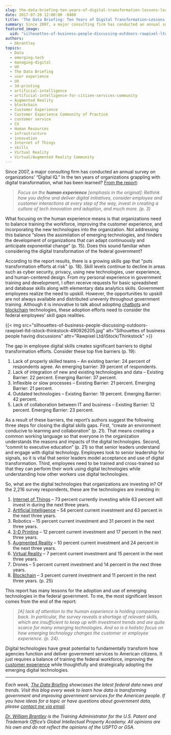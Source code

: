 ```yaml
---
slug: the-data-briefing-ten-years-of-digital-transformation-lessons-learned
date: 2017-07-26 12:00:00 -0400
title: 'The Data Briefing: Ten Years of Digital Transformation—Lessons Learned'
summary: Since 2007, a major consulting firm has conducted an annual survey on organizations’ “Digital IQ.” In the ten years of organizations grappling with digital transformation, what has been learned?
featured_image:
  uid: "silhouettes-of-business-people-discussing-outdoors-rawpixel-ltd-istock-thinkstock-490926205"
authors:
  - bbrantley
topics:
  - Data
  - emerging-tech
  - managing-digital
  - UX
  - The Data Briefing
  - user experience
  - UX
  - 3d-printing
  - artificial-intelligence
  - artificial-intelligence-for-citizen-services-community
  - Augmented Reality
  - blockchain
  - Customer Experience
  - Customer Experience Community of Practice
  - customer service
  - CX
  - Human Resources
  - infrastructure
  - innovation
  - Internet of Things
  - skills
  - Virtual Reality
  - Virtual/Augmented Reality Community
---
```


Since 2007, a major consulting firm has conducted an annual survey on organizations' “Digital IQ.” In the ten years of organizations grappling with digital transformation, what has been learned? [From the report](https://www.pwc.com/us/en/advisory-services/digital-iq.html):

> _Focus on the **human experience** [emphasis in the original]: Rethink how you define and deliver digital initiatives, consider employee and customer interactions at every step of the way, invest in creating a culture of tech innovation and adoption, and much more. (p. 3)_

What focusing on the human experience means is that organizations need to balance training the workforce, improving the customer experience, and incorporating the new technologies into the organization. Not addressing this balance “slows the assimilation of emerging technologies, and hinders the development of organizations that can adapt continuously and anticipate exponential change” (p. 15). Does this sound familiar when considering the digital transformation of the federal government?

According to the report results, there is a growing skills gap that "puts transformation efforts at risk" (p. 18). Skill levels continue to decline in areas such as cyber security, privacy, using new technologies, user experience, and human-centered design. From my personal experience in government training and development, I often receive requests for basic spreadsheet and database skills along with elementary data analytics skills. Government employees realize the need to upskill. However, the opportunities to upskill are not always available and distributed unevenly throughout government training. Although it is innovative to talk about adopting [chatbots](https://www.digitalgov.gov/tag/chatbots/) and [blockchain](https://www.digitalgov.gov/tag/blockchain/) technologies, these adoption efforts need to consider the federal employees' skill gaps realities.

{{< img src="silhouettes-of-business-people-discussing-outdoors-rawpixel-ltd-istock-thinkstock-490926205.jpg" alt="Silhouettes of business people having discussions" attr="Rawpixel Ltd/iStock/Thinkstock" >}}

The gap in employee digital skills creates significant barriers to digital transformation efforts. Consider these top five barriers (p. 19):

1. Lack of properly skilled teams – An existing barrier: 24 percent of respondents agree. An emerging barrier: 39 percent of respondents.
2. Lack of integration of new and existing technologies and data – Existing Barrier: 22 percent. Emerging Barrier: 37  percent.
3. Inflexible or slow processes – Existing Barrier: 21 percent. Emerging Barrier: 21 percent.
4. Outdated technologies – Existing Barrier: 19 percent. Emerging Barrier: 42 percent.
5. Lack of collaboration between IT and business – Existing Barrier: 12 percent. Emerging Barrier: 23 percent.

As a result of these barriers, the report’s authors suggest the following three steps for closing the digital skills gaps. First, “create an environment conducive to learning and collaboration” (p. 21). That means creating a common working language so that everyone in the organization understands the reasons and impacts of the digital technologies. Second, “commit to executive education” (p. 21) so that senior leaders understand and engage with digital technology. Employees look to senior leadership for signals, so it is vital that senior leaders model acceptance and use of digital transformation. Third, employees need to be trained and cross-trained so that they can perform their work using digital technologies while understanding how other workers use digital technologies.

So, what are the digital technologies that organizations are investing in? Of the 2,216 survey respondents, these are the technologies are investing in:

1. [Internet of Things](https://www.digitalgov.gov/tag/internet-of-things/) – 73 percent currently investing while 63 percent will invest in during the next three years.
2. [Artificial Intelligence](https://www.digitalgov.gov/tag/artificial-intelligence/) – 54 percent current investment and 63 percent in the next three years.
3. Robotics – 15 percent current investment and 31 percent in the next three years.
4. [3-D Printing](https://www.digitalgov.gov/tag/3d-printing/) – 12 percent current investment and 17 percent in the next three years.
5. [Augmented Reality](https://www.digitalgov.gov/tag/augmented-reality/) – 10 percent current investment and 24 percent in the next three years.
6. [Virtual Reality](https://www.digitalgov.gov/tag/virtual-reality/) – 7 percent current investment and 15 percent in the next three years.
7. Drones – 5 percent current investment and 14 percent in the next three years.
8. [Blockchain](https://www.digitalgov.gov/tag/blockchain/) – 3 percent current investment and 11 percent in the next three years. (p. 25)

This report has many lessons for the adoption and use of emerging technologies in the federal government. To me, the most significant lesson comes from the end of the report:

> _[A] lack of attention to the human experience is holding companies back. In particular, the survey reveals a shortage of relevant skills, which are insufficient to keep up with investment trends and are quite scarce for many emerging technologies. And so is a holistic focus on how emerging technology changes the customer or employee experience. (p. 24)._


Digital technologies have great potential to fundamentally transform how agencies function and deliver government services to American citizens. It just requires a balance of training the federal workforce, improving the [customer experience](https://www.digitalgov.gov/tag/customer-experience-2/) while thoughtfully and strategically adopting the emerging digital technologies.

---

_Each week, [The Data Briefing](https://www.digitalgov.gov/tag/the-data-briefing/) showcases the latest federal data news and trends. Visit this blog every week to learn how data is transforming government and improving government services for the American people. If you have ideas for a topic or have questions about government data, please [contact me via email](mailto:william.brantley@uspto.gov?subject=The%20Data%20Briefing)._

_[Dr. William Brantley](https://www.digitalgov.gov/author/bbrantley/) is the Training Administrator for the U.S. Patent and Trademark Office’s Global Intellectual Property Academy. All opinions are his own and do not reflect the opinions of the USPTO or GSA._
